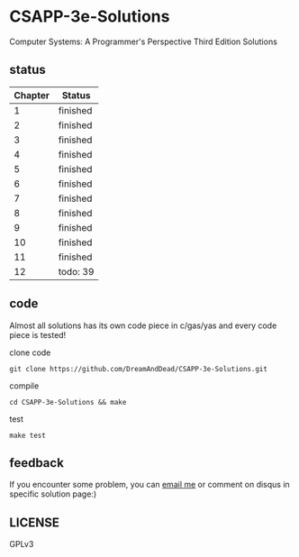 # CSAPP-3e-Solutions

Computer Systems: A Programmer's Perspective Third Edition Solutions

## status

|Chapter|Status|
|----|-----|
|1|finished|
|2|finished|
|3|finished|
|4|finished|
|5|finished|
|6|finished|
|7|finished|
|8|finished|
|9|finished|
|10|finished|
|11|finished|
|12|todo: 39|

## code

Almost all solutions has its own code piece in c/gas/yas and every code piece
is tested!

clone code

    git clone https://github.com/DreamAndDead/CSAPP-3e-Solutions.git

compile

    cd CSAPP-3e-Solutions && make

test

    make test


## feedback

If you encounter some problem, you can [email me][gmail] or comment on disqus
in specific solution page:)

[gmail]: mailto:aquairain@gmail.com

## LICENSE

GPLv3
